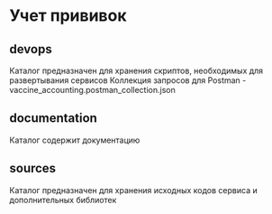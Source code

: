 # Учет прививок

## devops
Каталог предназначен для хранения скриптов, необходимых для развертывания сервисов
Коллекция запросов для Postman - vaccine_accounting.postman_collection.json

## documentation
Каталог содержит документацию

## sources
Каталог предназначен для хранения исходных кодов сервиса и дополнительных библиотек
